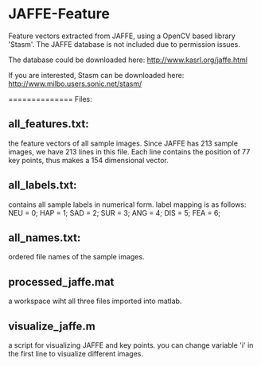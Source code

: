 JAFFE-Feature
=============

Feature vectors extracted from JAFFE, using a OpenCV based library 'Stasm'. The JAFFE database is not included due to permission issues.

The database could be downloaded here:
http://www.kasrl.org/jaffe.html

If you are interested, Stasm can be downloaded here:
http://www.milbo.users.sonic.net/stasm/

==============
Files:

all_features.txt:  
-----------------
the feature vectors of all sample images. Since JAFFE has 213 sample images, we have 213 lines in this file. Each line contains the position of 77 key points, thus makes a 154 dimensional vector.


all_labels.txt:
-----------------
contains all sample labels in numerical form.
label mapping is as follows: NEU = 0; HAP = 1; SAD = 2; SUR = 3; ANG = 4; DIS = 5; FEA = 6;


all_names.txt:
-----------------
ordered file names of the sample images.


processed_jaffe.mat
-----------------
a workspace wiht all three files imported into matlab.


visualize_jaffe.m
-----------------
a script for visualizing JAFFE and key points. you can change variable 'i' in the first line to visualize different images.
